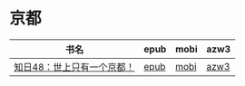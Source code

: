# 京都

| 书名 | epub | mobi | azw3 |
| --- | --- | --- | --- |
| [知日48：世上只有一个京都！](http://ct.dalanmei.com/f/31084289-572129555-37cb0b) | [epub](http://ct.dalanmei.com/f/31084289-572129555-37cb0b) | [mobi](http://ct.dalanmei.com/f/31084289-571625968-bc323a) | [azw3](http://ct.dalanmei.com/f/31084289-572189752-831c99) |
